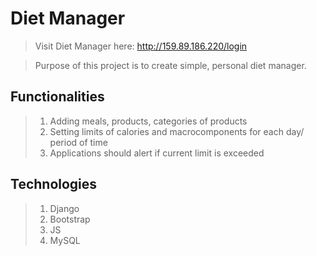 # Diet Manager
> Visit Diet Manager here: http://159.89.186.220/login

> Purpose of this project is to create simple, personal diet manager.

## Functionalities
> 1. Adding meals, products, categories of products
> 2. Setting limits of calories and macrocomponents for each day/ period of time
> 3. Applications should alert if current limit is exceeded

## Technologies
> 1. Django
> 2. Bootstrap
> 3. JS
> 4. MySQL

